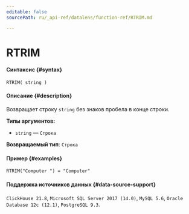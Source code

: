 ```yaml
---
editable: false
sourcePath: ru/_api-ref/datalens/function-ref/RTRIM.md

---
```


# RTRIM



#### Синтаксис {#syntax}


```
RTRIM( string )
```

#### Описание {#description}
Возвращает строку `string` без знаков пробела в конце строки.

**Типы аргументов:**
- `string` — `Строка`


**Возвращаемый тип**: `Строка`

#### Пример {#examples}

```
RTRIM("Computer ") = "Computer"
```


#### Поддержка источников данных {#data-source-support}

`ClickHouse 21.8`, `Microsoft SQL Server 2017 (14.0)`, `MySQL 5.6`, `Oracle Database 12c (12.1)`, `PostgreSQL 9.3`.
